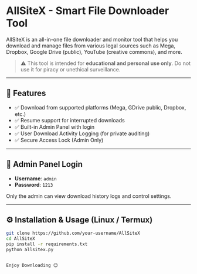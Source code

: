 # AllSiteX - Smart File Downloader Tool

AllSiteX is an all-in-one file downloader and monitor tool that helps you download and manage files from various legal sources such as Mega, Dropbox, Google Drive (public), YouTube (creative commons), and more.

> ⚠️ This tool is intended for **educational and personal use only**. Do not use it for piracy or unethical surveillance.

---

## 🌟 Features

- ✅ Download from supported platforms (Mega, GDrive public, Dropbox, etc.)
- ✅ Resume support for interrupted downloads
- ✅ Built-in Admin Panel with login
- ✅ User Download Activity Logging (for private auditing)
- ✅ Secure Access Lock (Admin Only)

---

## 🔐 Admin Panel Login

- **Username**: `admin`  
- **Password**: `1213`

Only the admin can view download history logs and control settings.

---

## ⚙️ Installation & Usage (Linux / Termux)

```bash
git clone https://github.com/your-username/AllSiteX
cd AllSiteX
pip install -r requirements.txt
python allsitex.py


Enjoy Downloading 😉
